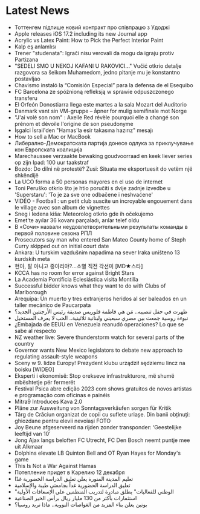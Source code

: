 # Latest News
-  Тоттенгем підпише новий контракт про співпрацю з Удоджі
-  Apple releases iOS 17.2 including its new Journal app
-  Acrylic vs Latex Paint: How to Pick the Perfect Interior Paint
-  Kalp eş anlamlısı
-  Trener "studenata": Igrači nisu verovali da mogu da igraju protiv Partizana
-  &quot;SEDELI SMO U NEKOJ KAFANI U RAKOVICI...&quot; Vučić otkrio detalje razgovora sa šeikom Muhamedom, jedno pitanje mu je konstantno postavljao
-  Chavismo instaló la “Comisión Especial” para la defensa de el Esequibo
-  FC Barcelona ze spóźnioną refleksją w sprawie odpuszczonego transferu
-  El Orfeón Donostiarra llega este martes a la sala Mozart del Auditorio
-  Danmark vant sin VM-gruppe – åpner for mulig semifinale mot Norge
-  "J'ai volé son nom" : Axelle Red révèle pourquoi elle a changé son prénom et dévoile l'origine de son pseudonyme
-  İşgalci İsrail'den "Hamas'la esir takasına hazırız" mesajı
-  How to sell a Mac or MacBook
-  Либерално-Демократската партија донесе одлука за приклучување кон Европската коалиција
-  Marechaussee verzaakte bewaking goudvoorraad en keek liever series op zijn Ipad: 100 uur taakstraf
-  Bozdo: Do dilni në protestë? Zusi: Situata me eksportuesit do vetëm një shkëndijë
-  La UCO forma a 50 personas mayores en el uso de internet
-  Toni Peruško otkrio što je htio poručiti s dvije zadnje izvedbe u 'Superstaru': 'To je za sve one odbačene i neshvaćene'
-  VIDÉO - Football : un petit club suscite un incroyable engouement dans le village avec son album de vignettes
-  Sneg i ledena kiša: Meteorolog otkrio gde ih očekujemo
-  Emet'te ayılar 36 kovanı parçaladı, arılar telef oldu
-  В «Сочи» назвали неудовлетворительными результаты команды в первой половине сезона РПЛ
-  Prosecutors say man who entered San Mateo County home of Steph Curry skipped out on initial court date
-  Ankara: U turskim vazdušnim napadima na sever Iraka uništeno 13 kurdskih meta
-  현아, 팔 아니고 종아리야?…소멸 직전 각선미 [MD★스타]
-  KCCA has no room for error against Bright Stars
-  La Academia Pontificia Eclesiástica visita Montilla
-  Successful bidder knows what they want to do with Clubs of Marlborough
-  Arequipa: Un muerto y tres extranjeros heridos al ser baleados en un taller mecánico de Paucarpata
-  ظهرت في حفل تنصيبه.. مَن هي فاطمة فلوريس صديقة رئيس الأرجنتين الجديد؟
-  نبوءة روسية جمعت بين مصري سبعيني ولبنانية ثلاثينية.. الحب لا يعرف المستحيل
-  ¿Embajada de EEUU en Venezuela reanudó operaciones? Lo que se sabe al respecto
-  NZ weather live: Severe thunderstorm watch for several parts of the country
-  Governor wants New Mexico legislators to debate new approach to regulating assault-style weapons
-  Sceny w 9. lidze Europy! Prezydent klubu urządził sędziemu lincz na boisku [WIDEO]
-  Eksperti i ekonomisë: Stop orekseve infrastrukturore, më shumë mbështetje për fermerët
-  Festival Psica abre edição 2023 com shows gratuitos de novos artistas e programação com oficinas e painéis
-  Mitra9 Introduces Kava 2.0
-  Pläne zur Ausweitung von Sonntagsverkäufen sorgen für Kritik
-  Târg de Crăciun organizat de copii cu suflete uriașe. Din banii obținuți: ghiozdane pentru elevii nevoiași FOTO
-  Joy Beune afgeserveerd na rijden zonder transponder: ‘Geestelijke leeftijd van 10’
-  Jong Ajax langs beloften FC Utrecht, FC Den Bosch neemt puntje mee uit Alkmaar
-  Dolphins elevate LB Quinton Bell and OT Ryan Hayes for Monday's game
-  This Is Not a War Against Hamas
-  Потепление придет в Карелию 12 декабря
-  تعليم المدينة المنورة يعلن تعليق الدراسة الحضورية غدًا
-  تعليق الدراسة الحضورية غداً بجامعتي طيبة والإسلامية
-  "الوطني للفعاليات" يطلق مبادرة لتدريب المنظمين على الإسعافات الأولية
-  استثمارات بأكثر من 130 مليار ريال برأس الخير الصناعية
-  بوتين يعلن بناء المزيد من الغواصات النووية.. ماذا تريد روسيا؟
